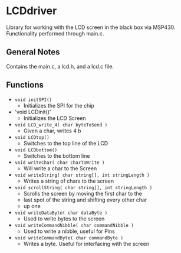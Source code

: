 # LCDdriver
Library for working with the LCD screen in the black box via MSP430.
Functionality performed through main.c.

## General Notes
Contains the main.c, a lcd.h, and a lcd.c file.

## Functions
- `void initSPI()`
  - Initializes the SPI for the chip
- 'void LCDinit()'
  - Initializes the LCD Screen
- `void LCD_write_4( char byteToSend )`
  - Given a char, writes 4 b
- `void LCDtop()`
  - Switches to the top line of the LCD
- `void LCDbottom()`
  - Switches to the bottom line
- `void writeChar( char charToWrite )`
  - Will write a char to the Screen
- `void writeString( char string[], int stringLength )`
  - Writes a string of chars to the screen
- `void scrollString( char string[], int stringLength )`
  - Scrolls the screen by moving the first char to the
  - last spot of the string and shifting every other char
  - up one
- `void writeDataByte( char dataByte )`
  - Used to write bytes to the screen
- `void writeCommandNibble( char commandNibble )`
  - Used to write a nibble, useful for Pins
- `void writeCommandByte( char commandByte )` 
  - Writes a byte. Useful for interfacing with the screen

